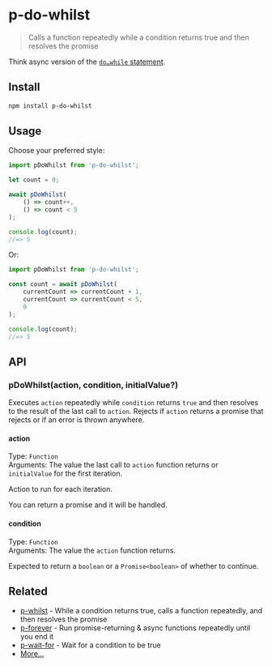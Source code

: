 # p-do-whilst

> Calls a function repeatedly while a condition returns true and then resolves the promise

Think async version of the [`do…while` statement](https://developer.mozilla.org/en-US/docs/Web/JavaScript/Reference/Statements/do...while).

## Install

```sh
npm install p-do-whilst
```

## Usage

Choose your preferred style:

```js
import pDoWhilst from 'p-do-whilst';

let count = 0;

await pDoWhilst(
	() => count++,
	() => count < 5
);

console.log(count);
//=> 5
```

Or:

```js
import pDoWhilst from 'p-do-whilst';

const count = await pDoWhilst(
	currentCount => currentCount + 1,
	currentCount => currentCount < 5,
	0
);

console.log(count);
//=> 5
```

## API

### pDoWhilst(action, condition, initialValue?)

Executes `action` repeatedly while `condition` returns `true` and then resolves to the result of the last call to `action`. Rejects if `action` returns a promise that rejects or if an error is thrown anywhere.

#### action

Type: `Function`\
Arguments: The value the last call to `action` function returns or `initialValue` for the first iteration.

Action to run for each iteration.

You can return a promise and it will be handled.

#### condition

Type: `Function`\
Arguments: The value the `action` function returns.

Expected to return a `boolean` or a `Promise<boolean>` of whether to continue.

## Related

- [p-whilst](https://github.com/sindresorhus/p-whilst) - While a condition returns true, calls a function repeatedly, and then resolves the promise
- [p-forever](https://github.com/sindresorhus/p-forever) - Run promise-returning & async functions repeatedly until you end it
- [p-wait-for](https://github.com/sindresorhus/p-wait-for) - Wait for a condition to be true
- [More…](https://github.com/sindresorhus/promise-fun)
